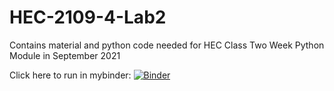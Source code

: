 # HEC-2109-4-Lab2

Contains material and python code needed for HEC Class Two Week Python Module in September 2021

Click here to run in mybinder:
[![Binder](https://mybinder.org/badge_logo.svg)](https://mybinder.org/v2/gh/shplumer/HEC-2109-4-Lab2/HEAD)
